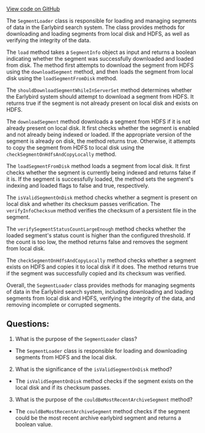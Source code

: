 [View code on GitHub](https://github.com/misbahsy/the-algorithm/src/java/com/twitter/search/earlybird/partition/SegmentLoader.java)

The `SegmentLoader` class is responsible for loading and managing segments of data in the Earlybird search system. The class provides methods for downloading and loading segments from local disk and HDFS, as well as verifying the integrity of the data. 

The `load` method takes a `SegmentInfo` object as input and returns a boolean indicating whether the segment was successfully downloaded and loaded from disk. The method first attempts to download the segment from HDFS using the `downloadSegment` method, and then loads the segment from local disk using the `loadSegmentFromDisk` method. 

The `shouldDownloadSegmentWhileInServerSet` method determines whether the Earlybird system should attempt to download a segment from HDFS. It returns true if the segment is not already present on local disk and exists on HDFS. 

The `downloadSegment` method downloads a segment from HDFS if it is not already present on local disk. It first checks whether the segment is enabled and not already being indexed or loaded. If the appropriate version of the segment is already on disk, the method returns true. Otherwise, it attempts to copy the segment from HDFS to local disk using the `checkSegmentOnHdfsAndCopyLocally` method. 

The `loadSegmentFromDisk` method loads a segment from local disk. It first checks whether the segment is currently being indexed and returns false if it is. If the segment is successfully loaded, the method sets the segment's indexing and loaded flags to false and true, respectively. 

The `isValidSegmentOnDisk` method checks whether a segment is present on local disk and whether its checksum passes verification. The `verifyInfoChecksum` method verifies the checksum of a persistent file in the segment. 

The `verifySegmentStatusCountLargeEnough` method checks whether the loaded segment's status count is higher than the configured threshold. If the count is too low, the method returns false and removes the segment from local disk. 

The `checkSegmentOnHdfsAndCopyLocally` method checks whether a segment exists on HDFS and copies it to local disk if it does. The method returns true if the segment was successfully copied and its checksum was verified. 

Overall, the `SegmentLoader` class provides methods for managing segments of data in the Earlybird search system, including downloading and loading segments from local disk and HDFS, verifying the integrity of the data, and removing incomplete or corrupted segments.
## Questions: 
 1. What is the purpose of the `SegmentLoader` class?
- The `SegmentLoader` class is responsible for loading and downloading segments from HDFS and the local disk.

2. What is the significance of the `isValidSegmentOnDisk` method?
- The `isValidSegmentOnDisk` method checks if the segment exists on the local disk and if its checksum passes.

3. What is the purpose of the `couldBeMostRecentArchiveSegment` method?
- The `couldBeMostRecentArchiveSegment` method checks if the segment could be the most recent archive earlybird segment and returns a boolean value.